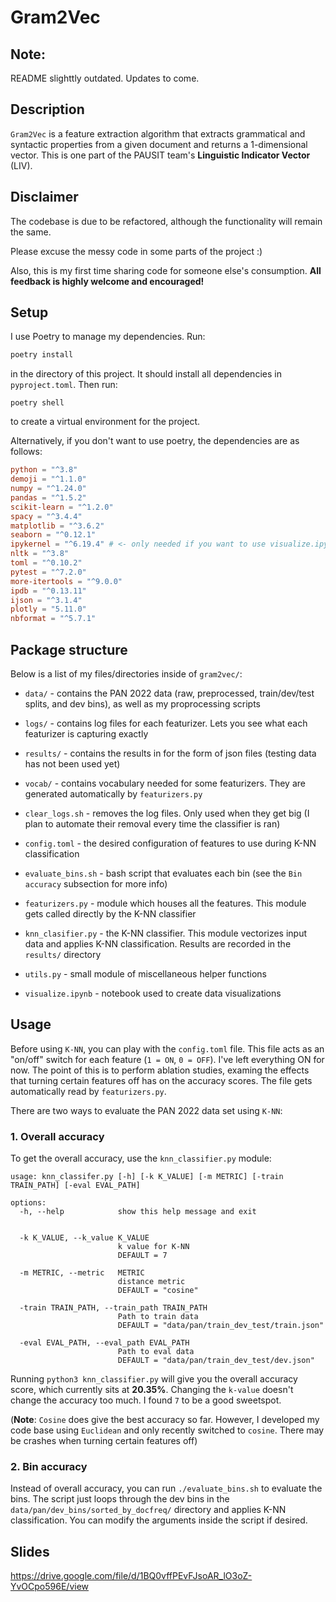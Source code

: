 # Gram2Vec


## Note:

README slighttly outdated. Updates to come.

## Description
`Gram2Vec` is a feature extraction algorithm that extracts grammatical and syntactic properties from a given document and returns a 1-dimensional vector. This is one part of the PAUSIT team's **Linguistic Indicator Vector** (LIV).

## Disclaimer

The codebase is due to be refactored, although the functionality will remain the same. 

Please excuse the messy code in some parts of the project :) 

Also, this is my first time sharing code for someone else's consumption. **All feedback is highly welcome and encouraged!**

## Setup

I use Poetry to manage my dependencies. Run:
```bash
poetry install
```
in the directory of this project. It should install all dependencies in `pyproject.toml`. Then run:
```
poetry shell
```
to create a virtual environment for the project.

Alternatively, if you don't want to use poetry, the dependencies are as follows:
```toml
python = "^3.8"
demoji = "^1.1.0"
numpy = "^1.24.0"
pandas = "^1.5.2"
scikit-learn = "^1.2.0"
spacy = "^3.4.4"
matplotlib = "^3.6.2"
seaborn = "^0.12.1"
ipykernel = "^6.19.4" # <- only needed if you want to use visualize.ipynb
nltk = "^3.8"
toml = "^0.10.2"
pytest = "^7.2.0"
more-itertools = "^9.0.0"
ipdb = "^0.13.11"
ijson = "^3.1.4"
plotly = "5.11.0"
nbformat = "^5.7.1"
```

## Package structure

Below is a list of my files/directories inside of `gram2vec/`:

- `data/` - contains the PAN 2022 data (raw, preprocessed, train/dev/test splits, and dev bins), as well as my proprocessing scripts

- `logs/` - contains log files for each featurizer. Lets you see what each featurizer is capturing exactly

- `results/` - contains the results in for the form of json files (testing data has not been used yet)

- `vocab/` - contains vocabulary needed for some featurizers. They are generated automatically by `featurizers.py`

- `clear_logs.sh` - removes the log files. Only used when they get big (I plan to automate their removal every time the classifier is ran)

- `config.toml` - the desired configuration of features to use during K-NN classification

- `evaluate_bins.sh` - bash script that evaluates each bin (see the `Bin accuracy` subsection for more info)

- `featurizers.py` - module which houses all the features. This module gets called directly by the K-NN classifier

- `knn_clasifier.py` - the K-NN classifier. This module vectorizes input data and applies K-NN classification. Results are recorded in the `results/` directory

- `utils.py` - small module of miscellaneous helper functions

- `visualize.ipynb` - notebook used to create data visualizations


## Usage

Before using `K-NN`, you can play with the `config.toml` file. This file acts as an "on/off" switch for each feature (`1 = ON`, `0 = OFF`). I've left everything ON for now. The point of this is to perform ablation studies, examing the effects that turning certain features off has on the accuracy scores. The file gets automatically read by `featurizers.py`.


There are two ways to evaluate the PAN 2022 data set using `K-NN`:

### 1. Overall accuracy

To get the overall accuracy, use the `knn_classifier.py` module:
```
usage: knn_classifer.py [-h] [-k K_VALUE] [-m METRIC] [-train TRAIN_PATH] [-eval EVAL_PATH]

options:
  -h, --help            show this help message and exit


  -k K_VALUE, --k_value K_VALUE
                        k value for K-NN
                        DEFAULT = 7

  -m METRIC, --metric   METRIC
                        distance metric
                        DEFAULT = "cosine"

  -train TRAIN_PATH, --train_path TRAIN_PATH
                        Path to train data
                        DEFAULT = "data/pan/train_dev_test/train.json"

  -eval EVAL_PATH, --eval_path EVAL_PATH
                        Path to eval data
                        DEFAULT = "data/pan/train_dev_test/dev.json"
```

Running `python3 knn_classifier.py` will give you the overall accuracy score, which currently sits at **20.35%**. Changing the `k-value` doesn't change the accuracy too much. I found `7` to be a good sweetspot. 

(**Note**: `Cosine` does give the best accuracy so far. However, I developed my code base using `Euclidean` and only recently switched to `cosine`. There may be crashes when turning certain features off)

### 2. Bin accuracy

Instead of overall accuracy, you can run `./evaluate_bins.sh` to evaluate the bins. The script just loops through the dev bins in the `data/pan/dev_bins/sorted_by_docfreq/` directory and applies K-NN classification. You can modify the arguments inside the script if desired. 


## Slides
https://drive.google.com/file/d/1BQ0vffPEvFJsoAR_lO3oZ-YvOCpo596E/view

## 